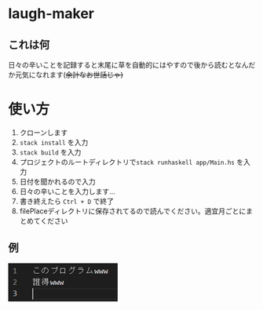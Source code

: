 # laugh-maker

## これは何
日々の辛いことを記録すると末尾に草を自動的にはやすので後から読むとなんだか元気になれます(~~余計なお世話じゃ)~~

# 使い方
1. クローンします
2. `stack install` を入力
3. `stack build` を入力
4. プロジェクトのルートディレクトリで`stack runhaskell app/Main.hs` を入力
5. 日付を聞かれるので入力
6. 日々の辛いことを入力します...
7. 書き終えたら `Ctrl + D` で終了
8. filePlaceディレクトリに保存されてるので読んでください。適宜月ごとにまとめてください

## 例
![サンプル](sample.png)
